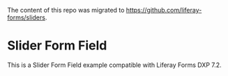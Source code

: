 The content of this repo was migrated to https://github.com/liferay-forms/sliders.

# Slider Form Field

This is a Slider Form Field example compatible with Liferay Forms DXP 7.2.
